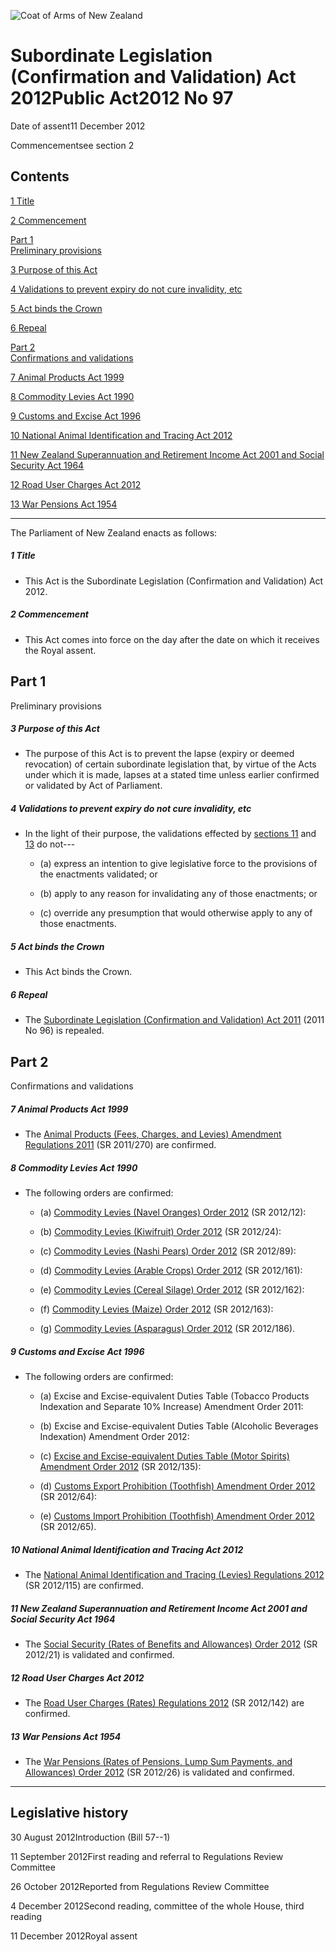 ![Coat of Arms of New Zealand](/images/leg-crest.jpg)

# Subordinate Legislation (Confirmation and Validation) Act 2012Public Act2012 No 97

Date of assent11 December 2012

Commencementsee section 2

## Contents

[1 ][0][][0][Title][0]

[2 ][1][][1][Commencement][1]

[Part 1][2]  
[Preliminary provisions][2]

[3 ][3][][3][Purpose of this Act][3]

[4 ][4][][4][Validations to prevent expiry do not cure invalidity, etc][4]

[5 ][5][][5][Act binds the Crown][5]

[6 ][6][][6][Repeal][6]

[Part 2][7]  
[Confirmations and validations][7]

[7 ][8][][8][Animal Products Act 1999][8]

[8 ][9][][9][Commodity Levies Act 1990][9]

[9 ][10][][10][Customs and Excise Act 1996][10]

[10 ][11][][11][National Animal Identification and Tracing Act 2012][11]

[11 ][12][][12][New Zealand Superannuation and Retirement Income Act 2001 and Social Security Act 1964][12]

[12 ][13][][13][Road User Charges Act 2012][13]

[13 ][14][][14][War Pensions Act 1954][14]

---

The Parliament of New Zealand enacts as follows:

##### 1 Title
    
*   This Act is the Subordinate Legislation (Confirmation and Validation) Act 2012\.

##### 2 Commencement
    
*   This Act comes into force on the day after the date on which it receives the Royal assent.

## Part 1  
Preliminary provisions

##### 3 Purpose of this Act
    
*   The purpose of this Act is to prevent the lapse (expiry or deemed revocation) of certain subordinate legislation that, by virtue of the Acts under which it is made, lapses at a stated time unless earlier confirmed or validated by Act of Parliament.

##### 4 Validations to prevent expiry do not cure invalidity, etc
    
*   In the light of their purpose, the validations effected by [sections 11][12] and [13][14] do not---
        
    *   (a) express an intention to give legislative force to the provisions of the enactments validated; or
    
    *   (b) apply to any reason for invalidating any of those enactments; or
    
    *   (c) override any presumption that would otherwise apply to any of those enactments.
    
    

##### 5 Act binds the Crown
    
*   This Act binds the Crown.

##### 6 Repeal
    
*   The [Subordinate Legislation (Confirmation and Validation) Act 2011][15] (2011 No 96) is repealed.

## Part 2  
Confirmations and validations

##### 7 Animal Products Act 1999
    
*   The [Animal Products (Fees, Charges, and Levies) Amendment Regulations 2011][16] (SR 2011/270) are confirmed.

##### 8 Commodity Levies Act 1990
    
*   The following orders are confirmed:
        
    *   (a) [Commodity Levies (Navel Oranges) Order 2012][17] (SR 2012/12):
    
    *   (b) [Commodity Levies (Kiwifruit) Order 2012][18] (SR 2012/24):
    
    *   (c) [Commodity Levies (Nashi Pears) Order 2012][19] (SR 2012/89):
    
    *   (d) [Commodity Levies (Arable Crops) Order 2012][20] (SR 2012/161):
    
    *   (e) [Commodity Levies (Cereal Silage) Order 2012][21] (SR 2012/162):
    
    *   (f) [Commodity Levies (Maize) Order 2012][22] (SR 2012/163):
    
    *   (g) [Commodity Levies (Asparagus) Order 2012][23] (SR 2012/186).
    
    

##### 9 Customs and Excise Act 1996
    
*   The following orders are confirmed:
        
    *   (a) Excise and Excise-equivalent Duties Table (Tobacco Products Indexation and Separate 10% Increase) Amendment Order 2011:
    
    *   (b) Excise and Excise-equivalent Duties Table (Alcoholic Beverages Indexation) Amendment Order 2012:
    
    *   (c) [Excise and Excise-equivalent Duties Table (Motor Spirits) Amendment Order 2012][24] (SR 2012/135):
    
    *   (d) [Customs Export Prohibition (Toothfish) Amendment Order 2012][25] (SR 2012/64):
    
    *   (e) [Customs Import Prohibition (Toothfish) Amendment Order 2012][26] (SR 2012/65).
    
    

##### 10 National Animal Identification and Tracing Act 2012
    
*   The [National Animal Identification and Tracing (Levies) Regulations 2012][27] (SR 2012/115) are confirmed.

##### 11 New Zealand Superannuation and Retirement Income Act 2001 and Social Security Act 1964
    
*   The [Social Security (Rates of Benefits and Allowances) Order 2012][28] (SR 2012/21) is validated and confirmed.

##### 12 Road User Charges Act 2012
    
*   The [Road User Charges (Rates) Regulations 2012][29] (SR 2012/142) are confirmed.

##### 13 War Pensions Act 1954
    
*   The [War Pensions (Rates of Pensions, Lump Sum Payments, and Allowances) Order 2012][30] (SR 2012/26) is validated and confirmed.

---

## Legislative history

30 August 2012Introduction (Bill 57--1)

11 September 2012First reading and referral to Regulations Review Committee

26 October 2012Reported from Regulations Review Committee

4 December 2012Second reading, committee of the whole House, third reading

11 December 2012Royal assent



[0]: http://www.legislation.govt.nz/act/public/2012/0097/latest/whole.html#DLM4691707
[1]: http://www.legislation.govt.nz/act/public/2012/0097/latest/whole.html#DLM4691708
[2]: http://www.legislation.govt.nz/act/public/2012/0097/latest/whole.html#DLM4691709
[3]: http://www.legislation.govt.nz/act/public/2012/0097/latest/whole.html#DLM4691710
[4]: http://www.legislation.govt.nz/act/public/2012/0097/latest/whole.html#DLM4691711
[5]: http://www.legislation.govt.nz/act/public/2012/0097/latest/whole.html#DLM4691712
[6]: http://www.legislation.govt.nz/act/public/2012/0097/latest/whole.html#DLM4691713
[7]: http://www.legislation.govt.nz/act/public/2012/0097/latest/whole.html#DLM4691714
[8]: http://www.legislation.govt.nz/act/public/2012/0097/latest/whole.html#DLM4691715
[9]: http://www.legislation.govt.nz/act/public/2012/0097/latest/whole.html#DLM4691716
[10]: http://www.legislation.govt.nz/act/public/2012/0097/latest/whole.html#DLM4691717
[11]: http://www.legislation.govt.nz/act/public/2012/0097/latest/whole.html#DLM4908900
[12]: http://www.legislation.govt.nz/act/public/2012/0097/latest/whole.html#DLM4691718
[13]: http://www.legislation.govt.nz/act/public/2012/0097/latest/whole.html#DLM4691719
[14]: http://www.legislation.govt.nz/act/public/2012/0097/latest/whole.html#DLM4691720
[15]: http://www.legislation.govt.nz/act/public/2012/0097/latest/link.aspx?id=DLM3859400
[16]: http://www.legislation.govt.nz/act/public/2012/0097/latest/link.aspx?id=DLM3921213
[17]: http://www.legislation.govt.nz/act/public/2012/0097/latest/link.aspx?id=DLM4281500
[18]: http://www.legislation.govt.nz/act/public/2012/0097/latest/link.aspx?id=DLM4307337
[19]: http://www.legislation.govt.nz/act/public/2012/0097/latest/link.aspx?id=DLM4452900
[20]: http://www.legislation.govt.nz/act/public/2012/0097/latest/link.aspx?id=DLM4553361
[21]: http://www.legislation.govt.nz/act/public/2012/0097/latest/link.aspx?id=DLM4551357
[22]: http://www.legislation.govt.nz/act/public/2012/0097/latest/link.aspx?id=DLM4553775
[23]: http://www.legislation.govt.nz/act/public/2012/0097/latest/link.aspx?id=DLM4606730
[24]: http://www.legislation.govt.nz/act/public/2012/0097/latest/link.aspx?id=DLM4493400
[25]: http://www.legislation.govt.nz/act/public/2012/0097/latest/link.aspx?id=DLM4369300
[26]: http://www.legislation.govt.nz/act/public/2012/0097/latest/link.aspx?id=DLM4369000
[27]: http://www.legislation.govt.nz/act/public/2012/0097/latest/link.aspx?id=DLM4500107
[28]: http://www.legislation.govt.nz/act/public/2012/0097/latest/link.aspx?id=DLM4299300
[29]: http://www.legislation.govt.nz/act/public/2012/0097/latest/link.aspx?id=DLM4509837
[30]: http://www.legislation.govt.nz/act/public/2012/0097/latest/link.aspx?id=DLM4298929